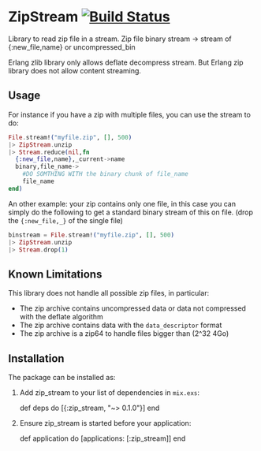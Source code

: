 # ZipStream [![Build Status](https://api.travis-ci.org/kbrw/zip_stream.svg)][Continuous Integration]

[Continuous Integration]: http://travis-ci.org/kbrw/zip_stream "Build status by Travis-CI"

Library to read zip file in a stream.
Zip file binary stream -> stream of {:new_file,name} or uncompressed_bin

Erlang zlib library only allows deflate decompress stream.  But
Erlang zip library does not allow content streaming.

## Usage

For instance if you have a zip with multiple files, you can 
use the stream to do: 

```elixir
File.stream!("myfile.zip", [], 500)
|> ZipStream.unzip
|> Stream.reduce(nil,fn 
  {:new_file,name},_current->name
  binary,file_name->
    #DO SOMTHING WITH the binary chunk of file_name
    file_name
end)
```

An other example: your zip contains only one file, in this case you
can simply do the following to get a standard binary stream of this
on file. (drop the `{:new_file,_}` of the single file)

```elixir
binstream = File.stream!("myfile.zip", [], 500)
|> ZipStream.unzip
|> Stream.drop(1)
```

## Known Limitations

This library does not handle all possible zip files, in particular:
- The zip archive contains uncompressed data or data not compressed
  with the deflate algorithm
- The zip archive contains data with the `data_descriptor` format
- The zip archive is a zip64 to handle files bigger than (2^32 4Go)

## Installation

The package can be installed as:

  1. Add zip_stream to your list of dependencies in `mix.exs`:

        def deps do
          [{:zip_stream, "~> 0.1.0"}]
        end

  2. Ensure zip_stream is started before your application:

        def application do
          [applications: [:zip_stream]]
        end

